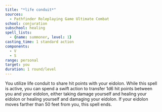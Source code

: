 ```yaml
---
title: "*life conduit*"
sources:
  - Pathfinder Roleplaying Game Ultimate Combat
school: conjuration
subschool: healing
spell_lists:
  - {name: summoner, level: 1}
casting_time: 1 standard action
components:
  - V
  - S
range: personal
target: you
duration: 1 round/level
---
```


You utilize life conduit to share hit points with your eidolon. While this spell is active, you can spend a swift action to transfer 1d6 hit points between you and your eidolon, either taking damage yourself and healing your eidolon or healing yourself and damaging your eidolon. If your eidolon moves farther than 50 feet from you, this spell ends.

